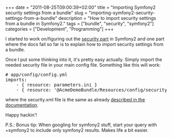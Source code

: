 +++
date = "2011-08-25T09:00:39+02:00"
title = "Importing Symfony2 security settings from a bundle"
slug = "importing-symfony2-security-settings-from-a-bundle"
description = "How to import security settings from a bundle in Symfony2."
tags = ["bundle", "security", "symfony2"]
categories = ["Development", "Programming"]
+++
<p>I started to work on/figuring out the <a href="http://symfony.com/doc/current/book/security.html">security part</a> in Symfony2 and one part where the docs fail so far is to explain how to import security settings from a bundle.</p>
<p>Once I put some thinking into it, it's pretty easy actually. Simply import the needed security file in your main config file. Something like this will work:</p>
<pre name="code" class="bash">
# app/config/config.yml
imports:
    - { resource: parameters.ini }
    - { resource: '@AcmeDemoBundle/Resources/config/security.xml' }
</pre>
<p>where the security.xml file is the same as already <a href="http://symfony.com/doc/current/book/security.html#basic-example-http-authentication">described in the documentation</a>.</p>
<p>Happy hackin'!</p>
<p>P.S.: Bonus tip: When googling for symfony2 stuff, start your query with +symfony2 to include only symfony2 results. Makes life a bit easier.</p>
